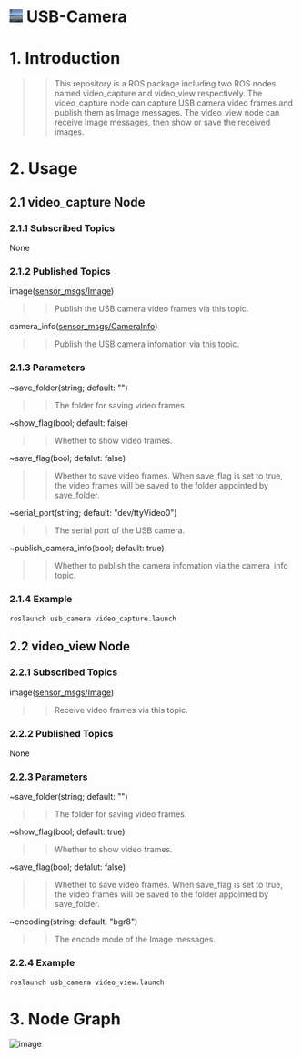 [<img height="23" src="https://github.com/lh9171338/Outline/blob/master/icon.jpg"/>](https://github.com/lh9171338/Outline) USB-Camera
===
  
# 1. Introduction
>>This repository is a ROS package including two ROS nodes named video_capture and video_view respectively. The video_capture node can capture USB camera 
video frames and publish them as Image messages. The video_view node can receive Image messages, then show or save the received images.

# 2. Usage
## 2.1 video_capture Node
### 2.1.1 Subscribed Topics  
None

### 2.1.2 Published Topics  
image([sensor_msgs/Image](http://docs.ros.org/api/sensor_msgs/html/msg/Image.html))  
>>Publish the USB camera video frames via this topic.  

camera_info([sensor_msgs/CameraInfo](http://docs.ros.org/api/sensor_msgs/html/msg/CameraInfo.html))  
>>Publish the USB camera infomation via this topic.

### 2.1.3 Parameters
~save_folder(string; default: "")  
>>The folder for saving video frames.

~show_flag(bool; default: false)  
>>Whether to show video frames.

~save_flag(bool; defalut: false)  
>>Whether to save video frames. When save_flag is set to true, the video frames will be saved to the folder appointed by save_folder.

~serial_port(string; default: "dev/ttyVideo0")  
>>The serial port of the USB camera.

~publish_camera_info(bool; default: true)  
>>Whether to publish the camera infomation via the camera_info topic.

### 2.1.4 Example  
```
roslaunch usb_camera video_capture.launch
```

## 2.2 video_view Node
### 2.2.1 Subscribed Topics  
image([sensor_msgs/Image](http://docs.ros.org/api/sensor_msgs/html/msg/Image.html))  
>>Receive video frames via this topic. 

### 2.2.2 Published Topics  
None

### 2.2.3 Parameters
~save_folder(string; default: "")  
>>The folder for saving video frames.

~show_flag(bool; default: true)  
>>Whether to show video frames.

~save_flag(bool; defalut: false)  
>>Whether to save video frames. When save_flag is set to true, the video frames will be saved to the folder appointed by save_folder.

~encoding(string; default: "bgr8")  
>>The encode mode of the Image messages.

### 2.2.4 Example  
```
roslaunch usb_camera video_view.launch
```

# 3. Node Graph  
![image](https://github.com/lh9171338/USB-Camera/blob/master/usb_camera/rosgraph.png)

